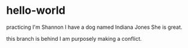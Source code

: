 # hello-world
practicing
I'm Shannon
I have a dog named Indiana Jones
She is great.






this branch is behind
I am purposely making a conflict.




